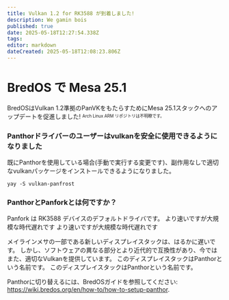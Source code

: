 ```yaml
---
title: Vulkan 1.2 for RK3588 が到着しました!
description: We gamin bois
published: true
date: 2025-05-18T12:27:54.338Z
tags:
editor: markdown
dateCreated: 2025-05-18T12:08:23.806Z
---
```


# BredOS で Mesa 25.1

BredOSはVulkan 1.2準拠のPanVKをもたらすためにMesa 25.1スタックへのアップデートを促進しました! <sup><sub>Arch Linux ARM リポジトリは不明瞭です。</sub></sup></sup>

### Panthorドライバーのユーザーはvulkanを安全に使用できるようになりました

既にPanthorを使用している場合(手動で実行する変更です)、副作用なしで適切なvulkanパッケージをインストールできるようになりました。

```
yay -S vulkan-panfrost
```

### PanthorとPanforkとは何ですか？

Panfork は RK3588 デバイスのデフォルトドライバです。
より速いですが大規模な時代遅れです
より速いですが大規模な時代遅れです

メイラインメサの一部である新しいディスプレイスタックは、はるかに遅いです。 しかし、ソフトウェアの異なる部分とより近代的で互換性があり、今ではまた、適切なVulkanを提供しています。
このディスプレイスタックはPanthorという名前です。
このディスプレイスタックはPanthorという名前です。

Panthorに切り替えるには、BredOSガイドを参照してください:
https://wiki.bredos.org/en/how-to/how-to-setup-panthor.